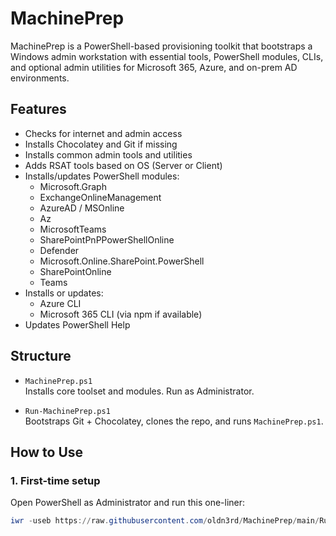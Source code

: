 # MachinePrep

MachinePrep is a PowerShell-based provisioning toolkit that bootstraps a Windows admin workstation with essential tools, PowerShell modules, CLIs, and optional admin utilities for Microsoft 365, Azure, and on-prem AD environments.

## Features

- Checks for internet and admin access
- Installs Chocolatey and Git if missing
- Installs common admin tools and utilities
- Adds RSAT tools based on OS (Server or Client)
- Installs/updates PowerShell modules:
  - Microsoft.Graph
  - ExchangeOnlineManagement
  - AzureAD / MSOnline
  - Az
  - MicrosoftTeams
  - SharePointPnPPowerShellOnline
  - Defender
  - Microsoft.Online.SharePoint.PowerShell
  - SharePointOnline
  - Teams
- Installs or updates:
  - Azure CLI
  - Microsoft 365 CLI (via npm if available)
- Updates PowerShell Help

## Structure

- `MachinePrep.ps1`  
  Installs core toolset and modules. Run as Administrator.

- `Run-MachinePrep.ps1`  
  Bootstraps Git + Chocolatey, clones the repo, and runs `MachinePrep.ps1`.

## How to Use

### 1. First-time setup

Open PowerShell as Administrator and run this one-liner:

```powershell
iwr -useb https://raw.githubusercontent.com/oldn3rd/MachinePrep/main/Run-MachinePrep.ps1 | iex
